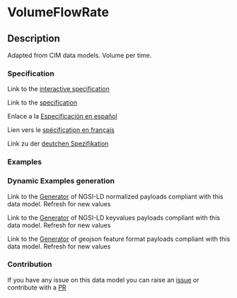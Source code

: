 # VolumeFlowRate

## Description 

Adapted from CIM data models. Volume per time.
### Specification

Link to the [interactive specification](https://swagger.lab.fiware.org/?url=https://smart-data-models.github.io/dataModel.EnergyCIM/VolumeFlowRate/swagger.yaml)

Link to the [specification](https://smart-data-models.github.io/dataModel.EnergyCIM/VolumeFlowRate/doc/spec.md)

Enlace a la [Especificación en español](https://smart-data-models.github.io/dataModel.EnergyCIM/VolumeFlowRate/doc/spec_ES.md)

Lien vers le [spécification en français](https://smart-data-models.github.io/dataModel.EnergyCIM/VolumeFlowRate/doc/spec_FR.md)

Link zu der [deutchen Spezifikation](https://smart-data-models.github.io/dataModel.EnergyCIM/VolumeFlowRate/doc/spec_DE.md)
### Examples
### Dynamic Examples generation

Link to the [Generator](https://smartdatamodels.org/extra/ngsi-ld_generator_v0.92.php?schemaUrl=https://raw.githubusercontent.com/smart-data-models/dataModel.EnergyCIM/master/VolumeFlowRate/schema.json&email=info@smartdatamodels.org) of NGSI-LD normalized payloads compliant with this data model. Refresh for new values

Link to the [Generator](https://smartdatamodels.org/extra/ngsi-ld_generator_keyvalues_v0.92.php?schemaUrl=https://raw.githubusercontent.com/smart-data-models/dataModel.EnergyCIM/master/VolumeFlowRate/schema.json&email=info@smartdatamodels.org) of NGSI-LD keyvalues payloads compliant with this data model. Refresh for new values

Link to the [Generator](https://smartdatamodels.org/extra/geojson_features_generator_v1.0.php?schemaUrl=https://raw.githubusercontent.com/smart-data-models/dataModel.EnergyCIM/master/VolumeFlowRate/schema.json&email=info@smartdatamodels.org) of geojson feature format payloads compliant with this data model. Refresh for new values
### Contribution

 If you have any issue on this data model you can raise an [issue](https://github.com/smart-data-models/dataModel.EnergyCIM/issues)  or contribute with a [PR](https://github.com/smart-data-models/dataModel.EnergyCIM/pulls)